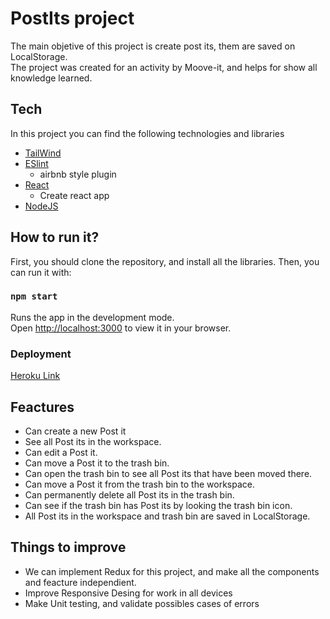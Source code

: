 # PostIts project 

The main objetive of this project is create post its, them are saved on LocalStorage.\
The project was created for an activity by Moove-it, and helps for show all knowledge learned.

## Tech
In this project you can find the following technologies and libraries

- [TailWind](https://tailwindcss.com/docs/installation)
- [ESlint](https://eslint.org/docs/user-guide/getting-started)
  - airbnb style plugin
- [React](https://es.reactjs.org/docs/create-a-new-react-app.html)
  - Create react app
- [NodeJS](https://nodejs.org/es/download/)

## How to run it?
First, you should clone the repository, and install all the libraries. Then, you can run it with: 

### `npm start`

Runs the app in the development mode.\
Open [http://localhost:3000](http://localhost:3000) to view it in your browser.

### Deployment

[Heroku Link](https://postits-project.herokuapp.com/)

## Feactures
- Can create a new Post it
- See all Post its in the workspace.
- Can edit a Post it.
- Can move a Post it to the trash bin.
- Can open the trash bin to see all Post its that have been moved there.
- Can move a Post it from the trash bin to the workspace.
- Can permanently delete all Post its in the trash bin.
- Can see if the trash bin has Post its by looking the trash bin icon.
- All Post its in the workspace and trash bin are saved in LocalStorage.

## Things to improve
- We can implement Redux for this project, and make all the components and feacture independient.
- Improve Responsive Desing for work in all devices
- Make Unit testing, and validate possibles cases of errors
